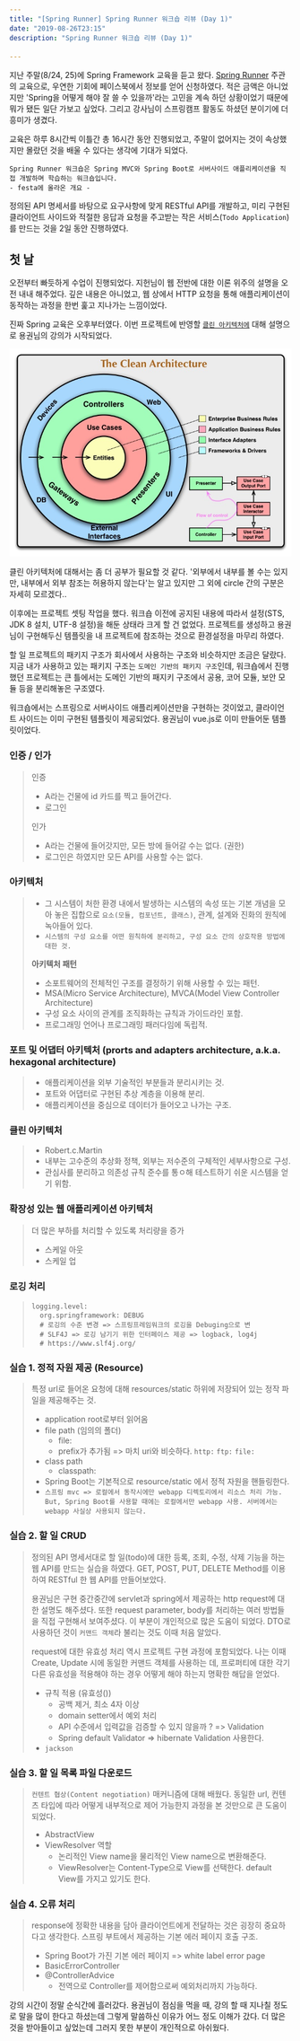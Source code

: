 ```yaml
---
title: "[Spring Runner] Spring Runner 워크숍 리뷰 (Day 1)"
date: "2019-08-26T23:15"
description: "Spring Runner 워크숍 리뷰 (Day 1)"

---
```


지난 주말(8/24, 25)에 Spring Framework 교육을 듣고 왔다. [Spring Runner](https://springrunner.io/) 주관의 교육으로, 우연한 기회에 페이스북에서 정보를 얻어 신청하였다. 적은 금액은 아니었지만 'Spring을 어떻게 해야 잘 쓸 수 있을까'라는 고민을 계속 하던 상황이었기 때문에 뭐가 됐든 일단 가보고 싶었다. 그리고 강사님이 스프링캠프 활동도 하셨던 분이기에 더 흥미가 생겼다.

교육은 하루 8시간씩 이틀간 총 16시간 동안 진행되었고, 주말이 없어지는 것이 속상했지만 몰랐던 것을 배울 수 있다는 생각에 기대가 되었다. 

```
Spring Runner 워크숍은 Spring MVC와 Spring Boot로 서버사이드 애플리케이션을 직접 개발하며 학습하는 워크숍입니다.
- festa에 올라온 개요 - 
```

정의된 API 명세서를 바탕으로 요구사항에 맞게 RESTful API를 개발하고, 미리 구현된 클라이언트 사이드와 적절한 응답과 요청을 주고받는 작은 서비스(`Todo Application`)를 만드는 것을 2일 동안 진행하였다.



## 첫 날

오전부터 빠듯하게 수업이 진행되었다. 지헌님이 웹 전반에 대한 이론 위주의 설명을 오전 내내 해주었다. 깊은 내용은 아니었고, 웹 상에서 HTTP 요청을 통해 애플리케이션이 동작하는 과정을 한번 훑고 지나가는 느낌이었다.

진짜 Spring 교육은 오후부터였다. 이번 프로젝트에 반영할 [`클린 아키텍처에`](https://blog.cleancoder.com/uncle-bob/2012/08/13/the-clean-architecture.html) 대해 설명으로 용권님의 강의가 시작되었다.

![the-clean-architecture](./images/the-clean-architecture.jpg)

클린 아키텍처에 대해서는 좀 더 공부가 필요할 것 같다. '외부에서 내부를 볼 수는 있지만, 내부에서 외부 참조는 허용하지 않는다'는 알고 있지만 그 외에 circle 간의 구분은 자세히 모르겠다..

이후에는 프로젝트 셋팅 작업을 했다. 워크숍 이전에 공지된 내용에 따라서 설정(STS, JDK 8 설치, UTF-8 설정)을 해둔 상태라 크게 할 건 없었다. 프로젝트를 생성하고 용권님이 구현해두신 템플릿을 내 프로젝트에 참조하는 것으로 환경설정을 마무리 하였다.

할 일 프로젝트의 패키지 구조가 회사에서 사용하는 구조와 비슷하지만 조금은 달랐다. 지금 내가 사용하고 있는 패키지 구조는 `도메인 기반의 패키지 구조`인데, 워크숍에서 진행했던 프로젝트는 큰 틀에서는 도메인 기반의 패지키 구조에서 공용, 코어 모듈, 보안 모듈 등을 분리해놓은 구조였다.

워크숍에서는 스프링으로 서버사이드 애플리케이션만을 구현하는 것이었고, 클라이언트 사이드는 이미 구현된 템플릿이 제공되었다. 용권님이 vue.js로 이미 만들어둔 템플릿이었다.



### 인증 / 인가

> 인증 
>
> - A라는 건물에 id 카드를 찍고 들어간다.
> - 로그인
>
> 인가
>
> - A라는 건물에 들어갓지만, 모든 방에 들어갈 수는 없다. (권한)
> - 로그인은 하였지만 모든 API를 사용할 수는 없다.



### 아키텍처

> - 그 시스템이 처한 환경 내에서 발생하는 시스템의 속성 또는 기본 개념을 모아 놓은 집합으로 `요소(모듈, 컴포넌트, 클래스)`, 관계, 설계와 진화의 원칙에 녹아들어 있다.
> - `시스템의 구성 요소를 어떤 원칙하에 분리하고, 구성 요소 간의 상호작용 방법에 대한 것.`
>
> **아키텍처 패턴**
>
> - 소포트웨어의 전체적인 구조를 결정하기 위해 사용할 수 있는 패턴.
> - MSA(Micro Service Architecture), MVCA(Model View Controller Architecture)
> - 구성 요소 사이의 관계를 조직화하는 규칙과 가이드라인 포함.
> - 프로그래밍 언어나 프로그래밍 패러다임에 독립적.



### 포트 및 어댑터 아키텍처 (prorts and adapters architecture, a.k.a. hexagonal architecture)

> - 애플리케이션을 외부 기술적인 부분들과 분리시키는 것.
> - 포트와 어댑터로 구현된 추상 계층을 이용해 분리.
> - 애플리케이션을 중심으로 데이터가 들어오고 나가는 구조.



### 클린 아키텍처

> - Robert.c.Martin
> - 내부는 고수준의 추상화 정책, 외부는 저수준의 구체적인 세부사항으로 구성.
> - 관심사를 분리하고 의존성 규칙 준수를 통ㅇ해 테스트하기 쉬운 시스템을 얻기 위함.



###  확장성 있는 웹 애플리케이션 아키텍처

> 더 많은 부하를 처리할 수 있도록 처리량을 증가
>
> - 스케일 아웃
> - 스케일 업



### 로깅 처리

> ```
> logging.level:
>   org.springframework: DEBUG  
>   # 로깅의 수준 변경 => 스프링프레임워크의 로깅을 Debuging으로 변
>   # SLF4J => 로깅 남기기 위한 인터페이스 제공 => logback, log4j
>   # https://www.slf4j.org/   
> ```



### 실습 1. 정적 자원 제공 (Resource)

> 특정 url로 들어온 요청에 대해 resources/static 하위에 저장되어 있는 정작 파일을 제공해주는 것.
>
> - application root로부터 읽어옴
> - file path (임의의 폴더)
>   - file: 
>   - prefix가 추가됨 => 마치 uri와 비슷하다. `http:` `ftp:` `file:`
> - class path
>   - classpath:
> - Spring Boot는 기본적으로 resource/static 에서 정적 자원을 핸들링한다.
> - `스프링 mvc => 로컬에서 동작시에만 webapp 디렉토리에서 리소스 처리 가능. But, Spring Boot를 사용할 때에는 로컬에서만 webapp 사용. 서버에서는 webapp 사실상 사용되지 않는다.`



### 실습 2. 할 일 CRUD

> 정의된 API 명세서대로 할 일(todo)에 대한 등록, 조회, 수정, 삭제 기능을 하는 웹 API를 만드는 실습을 하였다. GET, POST, PUT, DELETE Method를 이용하여 RESTful 한 웹 API를 만들어보았다.
>
> 용권님은 구현 중간중간에 servlet과 spring에서 제공하는 http request에 대한 설명도 해주셨다. 또한 request parameter, body를 처리하는 여러 방법들을 직접 구현해서 보여주셨다. 이 부분이 개인적으로 많은 도움이 되었다. DTO로 사용하던 것이 `커맨드 객체`라 불리는 것도 이때 처음 알았다.  
>
> request에 대한 유효성 처리 역시 프로젝트 구현 과정에 포함되었다. 나는 이때 Create, Update 시에 동일한 커맨드 객체를 사용하는 데, 프로퍼티에 대한 각기 다른 유효성을 적용해야 하는 경우 어떻게 해야 하는지 명확한 해답을 얻었다.
>
> - 규칙 적용 (유효성())
>   - 공백 제거, 최소 4자 이상
>   - domain setter에서 예외 처리
>   - API 수준에서 입력값을 검증할 수 있지 않을까 ? => Validation
>   - Spring default Validator => hibernate Validation 사용한다.
> - `jackson`



### 실습 3. 할 일 목록 파일 다운로드 

> `컨텐트 협상(Content negotiation)` 매커니즘에 대해 배웠다. 동일한 url, 컨텐츠 타입에 따라 어떻게 내부적으로 제어 가능한지 과정을 본 것만으로 큰 도움이 되었다.
>
> - AbstractView
> - ViewResolver 역할
>   - 논리적인 View name을 물리적인 View name으로 변환해준다.
>   - ViewResolver는 Content-Type으로 View를 선택한다. default View를 가지고 있기도 한다.



### 실습 4. 오류 처리

> response에 정확한 내용을 담아 클라이언트에게 전달하는 것은 굉장히 중요하다고 생각한다.  스프링 부트에서 제공하는 기본 에러 페이지 호출 구조.
>
> - Spring Boot가 가진 기본 에러 페이지 => white label error page
> - BasicErrorController
> - @ControllerAdvice
>   - 전역으로 Controller를 제어함으로써 예외처리까지 가능하다.



강의 시간이 정말 순식간에 흘러갔다. 용권님이 점심을 먹을 때, 강의 할 때 지나칠 정도로 말을 많이 한다고 하셨는데 그렇게 말씀하신 이유가 어느 정도 이해가 갔다. 더 많은 것을 받아들이고 싶었는데 그러지 못한 부분이 개인적으로 아쉬웠다.


